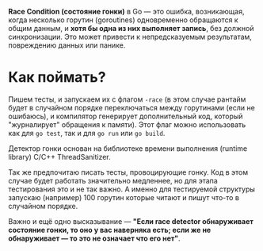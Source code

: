 **Race Condition (состояние гонки)** в Go — это ошибка, возникающая, когда несколько горутин (goroutines) одновременно обращаются к общим данным, и **хотя бы одна из них выполняет запись**, без должной синхронизации. Это может привести к непредсказуемым результатам, повреждению данных или панике.
# Как поймать?
Пишем тесты, и запускаем их с флагом `-race` (в этом случае рантайм будет в случайном порядке переключаться между горутинами (если не ошибаюсь), и компилятор генерирует дополнительный код, который "журналирует" обращения к памяти). Этот флаг можно использовать как для `go test`, так и для `go run` или `go build`.

Детектор гонки основан на библиотеке времени выполнения (runtime library) C/C++ ThreadSanitizer.

Так же предпочитаю писать тесты, провоцирующие гонку. Код в этом случае будет работать значительно медленнее, но для этапа тестирования это и не так важно. А именно для тестируемой структуры запускаю (например) 100 горутин которые читают и пишут что-то в случайном порядке.

Важно и ещё одно высказывание — **"Если race detector обнаруживает состояние гонки, то оно у вас наверняка есть; если же не обнаруживает — то это не означает что его нет"**.